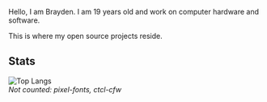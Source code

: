 Hello, I am Brayden. I am 19 years old and work on computer hardware and software.  

This is where my open source projects reside.

## Stats
![Top Langs](https://github-readme-stats.vercel.app/api/top-langs/?username=ctcl-bregis&size_weight=1&count_weight=0&theme=transparent&langs_count=10&exclude_repo=pixel-fonts,ctcl-cfw)<br>
*Not counted: pixel-fonts, ctcl-cfw*
